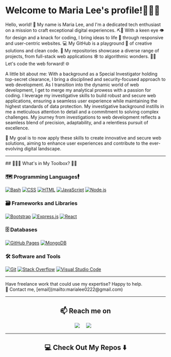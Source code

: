 # Welcome to Maria Lee's profile!👩🏻‍💻

Hello, world! 👋
My name is Maria Lee, and I'm a dedicated tech enthusiast on a mission to craft exceptional digital experiences. ⛏🧱
With a keen eye 👁️ for design and a knack for coding, I bring ideas to life 🌱 through responsive and user-centric websites. 💻
My GitHub is a playground 🛝 of creative solutions and clean code. 🫧
My repositories showcase a diverse range of projects, from full-stack web applications 🕸️ to algorithmic wonders. 🎩🐇
Let's code the web forward! 🌐

A little bit about me:  With a background as a Special Investigator holding top-secret clearance, I bring a disciplined and security-focused approach to web development.  As I transition into the dynamic world of web development, I get to merge my analytical prowess with a passion for coding.  I leverage my investigative skills to build robust and secure web applications, ensuring a seamless user experience while maintaining the highest standards of data protection.  My investigative background instills in me a meticulous attention to detail and a commitment to solving complex challenges.  My journey from investigations to web development reflects a seamless blend of precision, adaptability, and a relentless pursuit of excellence.

🎯 My goal is to now apply these skills to create innovative and secure web solutions, aiming to enhance user experiences and contribute to the ever-evolving digital landscape.  
<hr>
## 👷🏻‍♀️ What's in My Toolbox? 🧰🔧

### 🗺 Programming Languages🕴

<p>
    <a href="#"><img alt="Bash" src="https://img.shields.io/badge/Bash-121011.svg?logo=gnu-bash&logoColor=white"></a>
    <a href="#"><img alt="CSS" src="https://img.shields.io/badge/CSS-1572B6.svg?logo=css3&logoColor=white"></a>
    <a href="#"><img alt="HTML" src="https://img.shields.io/badge/HTML-E34F26.svg?logo=html5&logoColor=white"></a>
    <a href="#"><img alt="JavaScript" src="https://img.shields.io/badge/JavaScript-F7DF1E.svg?logo=javascript&logoColor=black"></a>
    <a href="#"><img alt="Node.js" src="https://img.shields.io/badge/Node.js-43853D.svg?logo=node.js&logoColor=white"></a>
</p>

### 🗃 Frameworks and Libraries

<p>
    <a href="#"><img alt="Bootstrap" src="https://img.shields.io/badge/Bootstrap-7952B3.svg?logo=bootstrap&logoColor=white"></a>
    <a href="#"><img alt="Express.js" src="https://img.shields.io/badge/Express.js-404d59.svg?logo=express&logoColor=white"></a>
    <a href="#"><img alt="React" src="https://img.shields.io/badge/React-20232a.svg?logo=react&logoColor=%2361DAFB"></a>
</p>

### 🗄️ Databases

<p>
    <a href="#"><img alt="GitHub Pages" src="https://img.shields.io/badge/GitHub%20Pages-327FC7.svg?logo=github&logoColor=white"></a>
    <a href="#"><img alt="MongoDB" src ="https://img.shields.io/badge/MongoDB-4ea94b.svg?logo=mongodb&logoColor=white"></a
</p>

### 🛠️ Software and Tools

<p>
    <a href="#"><img alt="Git" src="https://img.shields.io/badge/Git-F05033.svg?logo=git&logoColor=white"></a>
    <a href="#"><img alt="Stack Overflow" src="https://img.shields.io/badge/-Stack%20Overflow-FE7A16?logo=stack-overflow&logoColor=white"></a>
    <a href="#"><img alt="Visual Studio Code" src="https://img.shields.io/badge/Visual%20Studio%20Code-0078d7.svg?logo=visual-studio-code&logoColor=white"></a>
</p>
<hr>
Have freelance work that could use my expertise? Happy to help.<br>
📩 Contact me, [email](mailto:marialee0222@gmail.com)
<hr>

<h2  align="center">📫 Reach me on</h2>
<p align="center">
  <a target="_blank"href="https://www.linkedin.com/in/tomarialee/"><img src="https://img.shields.io/badge/linkedin-%230077B5.svg?&style=for-the-badge&logo=linkedin&logoColor=white" /></a>&nbsp;&nbsp;&nbsp;&nbsp;
  <a href="mailto:marialee0222@gmail.com?subject=Hello%20Maria,%20From%20Github"><img src="https://img.shields.io/badge/gmail-%23D14836.svg?&style=for-the-badge&logo=gmail&logoColor=white" /></a>&nbsp;&nbsp;&nbsp;&nbsp;
</p>

<hr>

<h2  align="center">💻 Check Out My Repos ⬇️ </h2>
